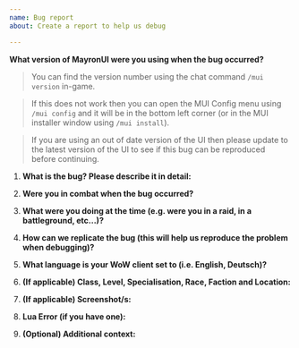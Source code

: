 ```yaml
---
name: Bug report
about: Create a report to help us debug

---
```


**What version of MayronUI were you using when the bug occurred?**

> You can find the version number using the chat command `/mui version` in-game.

> If this does not work then you can open the MUI Config menu using `/mui config` 
> and it will be in the bottom left corner (or in the MUI installer window using `/mui install`).

> If you are using an out of date version of the UI then please update to 
> the latest version of the UI to see if this bug can be reproduced before continuing.

1. **What is the bug? Please describe it in detail:**

2. **Were you in combat when the bug occurred?**

3. **What were you doing at the time (e.g. were you in a raid, in a battleground, etc...)?**

4. **How can we replicate the bug (this will help us reproduce the problem when debugging)?**

5. **What language is your WoW client set to (i.e. English, Deutsch)?**

6. **(If applicable) Class, Level, Specialisation, Race, Faction and Location:**

7. **(If applicable) Screenshot/s:**

8. **Lua Error (if you have one):**

9. **(Optional) Additional context:**
